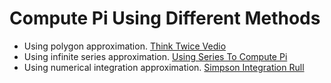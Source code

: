 # Compute Pi Using Different Methods

- Using polygon approximation. [Think Twice Vedio](https://www.youtube.com/watch?v=dBoG4eRSWG8)
- Using infinite series approximation. [Using Series To Compute Pi](https://www.mathscareers.org.uk/article/calculating-pi/)
- Using numerical integration approximation. [Simpson Integration Rull](https://en.wikipedia.org/wiki/Simpson%27s_rule)
